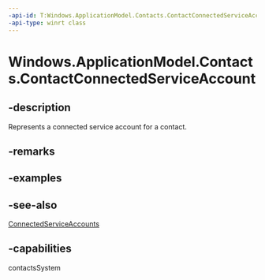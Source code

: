 ```yaml
---
-api-id: T:Windows.ApplicationModel.Contacts.ContactConnectedServiceAccount
-api-type: winrt class
---
```


<!-- Class syntax.
public class ContactConnectedServiceAccount : Windows.ApplicationModel.Contacts.IContactConnectedServiceAccount
-->

# Windows.ApplicationModel.Contacts.ContactConnectedServiceAccount

## -description
Represents a connected service account for a contact.

## -remarks

## -examples

## -see-also
[ConnectedServiceAccounts](contact_connectedserviceaccounts.md)
## -capabilities
contactsSystem
